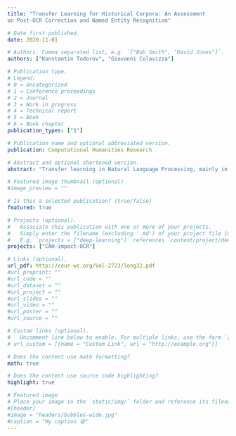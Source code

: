 ```yaml
---
title: "Transfer Learning for Historical Corpora: An Assessment
on Post-OCR Correction and Named Entity Recognition"

# Date first published.
date: 2020-11-01

# Authors. Comma separated list, e.g. `["Bob Smith", "David Jones"]`.
authors: ["Konstantin Todorov", "Giovanni Colavizza"]

# Publication type.
# Legend:
# 0 = Uncategorized
# 1 = Conference proceedings
# 2 = Journal
# 3 = Work in progress
# 4 = Technical report
# 5 = Book
# 6 = Book chapter
publication_types: ["1"]

# Publication name and optional abbreviated version.
publication: Computational Humanities Research

# Abstract and optional shortened version.
abstract: "Transfer learning in Natural Language Processing, mainly in the form of pre-trained language models, has recently delivered substantial gains across a range of tasks. Scholars and practitioners working with OCRed historical corpora are thus increasingly exploring the use of pre-trained language models. Nevertheless, the specific challenges posed by historical documents, including OCR quality and linguistic change, call for a critical assessment of the use of pre-trained language models in this setting. We consider two shared tasks, ICDAR2019 (post-OCR correction) and CLEF-HIPE-2020 (Named Entity Recognition, NER), and systematically assess using pre-trained language models with data in French, German and English. We find that using pre-trained language models helps with NER but less so with post-OCR correction. Pre-trained language models should therefore be used critically when working with OCRed historical corpora. We release our code base, in order to allow replicating our results and testing other pre-trained representations"

# Featured image thumbnail (optional)
#image_preview = ""

# Is this a selected publication? (true/false)
featured: true

# Projects (optional).
#   Associate this publication with one or more of your projects.
#   Simply enter the filename (excluding '.md') of your project file in `content/project/`.
#   E.g. `projects = ["deep-learning"]` references `content/project/deep-learning.md`.
projects: ["CAH-impact-OCR"]

# Links (optional).
url_pdf: http://ceur-ws.org/Vol-2723/long32.pdf
#url_preprint: ""
#url_code = ""
#url_dataset = ""
#url_project = ""
#url_slides = ""
#url_video = ""
#url_poster = ""
#url_source = ""

# Custom links (optional).
#   Uncomment line below to enable. For multiple links, use the form `[{...}, {...}, {...}]`.
# url_custom = [{name = "Custom Link", url = "http://example.org"}]

# Does the content use math formatting?
math: true

# Does the content use source code highlighting?
highlight: true

# Featured image
# Place your image in the `static/img/` folder and reference its filename below, e.g. `image = "example.jpg"`.
#[header]
#image = "headers/bubbles-wide.jpg"
#caption = "My caption 😄"
---
```

